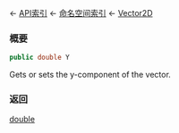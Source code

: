 ← [API索引](Api-Index) ← [命名空间索引](Namespace-Index) ← [Vector2D](VRageMath.Vector2D)

### 概要

```csharp
public double Y
```

Gets or sets the y-component of the vector.

### 返回

[double](https://docs.microsoft.com/en-us/dotnet/api/System.Double?view=netframework-4.6)

